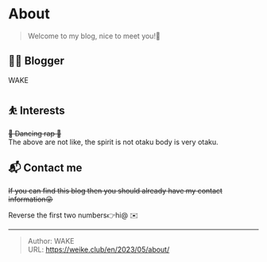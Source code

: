 # About


> Welcome to my blog, nice to meet you!🤝


<!--## 🏠 关于本站-->

## 👨‍💻 Blogger

WAKE

## ⛹ Interests

~~🎤 Dancing rap 🏀~~  
The above are not like, the spirit is not otaku body is very otaku.

## 📬 Contact me

~~If you can find this blog then you should already have my contact information😜~~

Reverse the first two numbers👉hi@ ✉️

---

> Author: WAKE  
> URL: https://weike.club/en/2023/05/about/  

